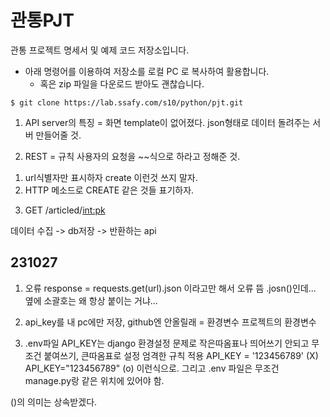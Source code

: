 # 관통PJT

관통 프로젝트 명세서 및 예제 코드 저장소입니다.

- 아래 명령어를 이용하여 저장소를 로컬 PC 로 복사하여 활용합니다.
  - 혹은 zip 파일을 다운로드 받아도 괜찮습니다.

```
$ git clone https://lab.ssafy.com/s10/python/pjt.git
```
1. API server의 특징 = 화면 template이 없어졌다.
json형태로 데이터 돌려주는 서버 만들어줄 것.

2. REST = 규칙 사용자의 요청을 ~~식으로 하라고 정해준 것.
 1) url식별자만 표시하자
      create 이런것 쓰지 말자.
 2) HTTP 메소드로 CREATE 같은 것들 표기하자.

3. GET /articled/<int:pk>

데이터 수집 -> db저장 -> 반환하는 api


## 231027
1. 오류 response = requests.get(url).json
이라고만 해서 오류 뜸 .josn()인데... 옆에 소괄호는 왜 항상 붙이는 거냐...

2. api_key를 내 pc에만 저장, github엔 안올릴래 = 환경변수
프로젝트의 환경변수

3. .env파일 API_KEY는 django 환경설정 문제로 작은따옴표나 띄어쓰기 안되고 무조건 붙여쓰기, 큰따옴표로 설정 엄격한 규칙 적용
API_KEY = '123456789' (X)
API_KEY="123456789" (o) 이런식으로.
그리고 .env 파일은 무조건 manage.py랑 같은 위치에 있어야 함.

()의 의미는 상속받겠다.
